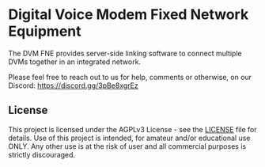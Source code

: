 # Digital Voice Modem Fixed Network Equipment

The DVM FNE provides server-side linking software to connect multiple DVMs together in an integrated network.

Please feel free to reach out to us for help, comments or otherwise, on our Discord: https://discord.gg/3pBe8xgrEz

## License

This project is licensed under the AGPLv3 License - see the [LICENSE](LICENSE) file for details. Use of this project is intended, for amateur and/or educational use ONLY. Any other use is at the risk of user and all commercial purposes is strictly discouraged.

